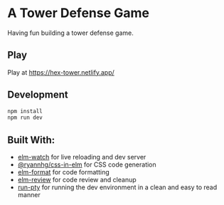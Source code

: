 # A Tower Defense Game

Having fun building a tower defense game.

## Play

Play at https://hex-tower.netlify.app/


## Development

```sh
npm install
npm run dev
```

## Built With:
- [elm-watch](https://lydell.github.io/elm-watch/what-elm-watch-is/) for live reloading and dev server
- [@ryannhg/css-in-elm](https://www.npmjs.com/package/@ryannhg/css-in-elm) for CSS code generation
- [elm-format](https://github.com/avh4/elm-format) for code formatting
- [elm-review](https://www.npmjs.com/package/elm-review) for code review and cleanup
- [run-pty](https://www.npmjs.com/package/run-pty) for running the dev environment in a clean and easy to read manner
